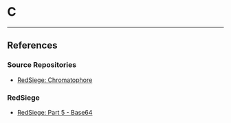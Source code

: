 # C

---
## References

### Source Repositories

- [RedSiege: Chromatophore](https://github.com/RedSiege/Chromatophore)

### RedSiege

- [RedSiege: Part 5 - Base64](https://redsiege.com/blog/2024/07/advenutures-in-shellcode-obfuscation-part-5-base64/)